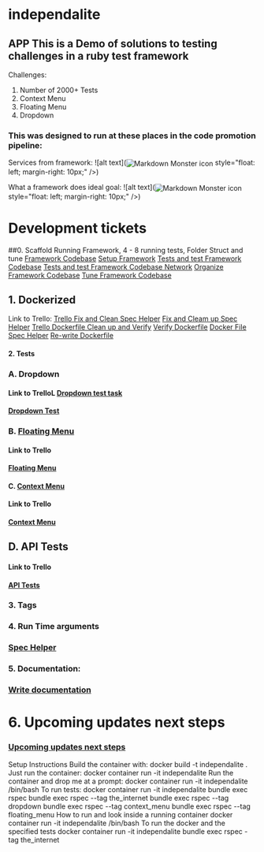 # independalite
## APP This is a Demo of solutions to testing challenges in a ruby test framework
 Challenges:
 1. Number of 2000+ Tests
 2. Context Menu
 3. Floating Menu
 4. Dropdown

### This was designed to run at these places in the code promotion pipeline:
Services from framework:
 ![alt text](<img href="https://github.com/WardropMike/independalite/blob/master/proj_docs/Framework_Pipeline_Services.png"
    alt="Markdown Monster icon"
    align="center">
    style="float: left; margin-right: 10px;" />)

What a framework does ideal goal:
  ![alt text](<img href="https://github.com/WardropMike/independalite/blob/master/proj_docs/Framework_Does_Ideal.png"
    alt="Markdown Monster icon"
    align="center">
    style="float: left; margin-right: 10px;" />)

# Development tickets
##0. Scaffold Running Framework, 4 - 8 running tests, Folder Struct and tune
<a href="https://github.com/WardropMike/independalite">Framework Codebase</a>
<a href="https://trello.com/c/WJZw7RQE/1-scaffold-running-framework">Setup Framework</a>
<a href="https://trello.com/c/Mk9ODRID/2-write-2-4-running-tests">Tests and test Framework Codebase</a>
<a href="https://trello.com/c/lhN9Eqbu/3-write-2-4-api-tests">Tests and test Framework Codebase Network</a>
<a href="https://trello.com/c/VlPFOYI9/4-folder-structure-organization">Organize Framework Codebase</a>
<a href="https://trello.com/c/jYbMVTI8/5-trim-gem-list-and-utilized-gems">Tune Framework Codebase</a>

## 1. Dockerized
Link to Trello:
<a href="https://trello.com/c/xk6L7BXm/6-fix-and-clean-spec-helper">Trello Fix and Clean Spec Helper</a>
<a href="https://trello.com/c/xk6L7BXm/6-fix-and-clean-spec-helper">Fix and Cleam up Spec Helper</a>
<a href="https://trello.com/c/ZW4inyfZ/7-re-write-dockerfile-clean-up-verify-running">Trello Dockerfile Clean up and Verify</a>
<a href="https://trello.com/c/ZW4inyfZ/7-re-write-dockerfile-clean-up-verify-running">Verify Dockerfile</a>
<a href="https://github.com/WardropMike/independalite/blob/master/Dockerfile">Docker File</a>
<a href="https://github.com/WardropMike/independalite/blob/master/spec/spec_helper.rb">Spec Helper</a>
<a href="https://github.com/WardropMike/independalite/blob/master/Dockerfile">Re-write Dockerfile</a>
#### 2. Tests
### A. Dropdown
#### Link to TrelloL <a href="https://trello.com/c/sOBOhdA9/11-complete-third-challenge-test-dropdown-select">Dropdown test task</a>
#### <a href="https://github.com/WardropMike/independalite/blob/master/spec/component_2/functions/heroku_challenge_spec.rb">Dropdown Test</a>
### B. <a href="https://trello.com/c/ulrgczoE/10-complete-second-challenge-test-float-menu">Floating Menu</a>
#### Link to Trello
#### <a href="https://github.com/WardropMike/independalite/blob/master/spec/component_2/functions/heroku_challenge_two_spec.rb">Floating Menu</a>
#### C. <a href="https://trello.com/c/fRTs1cJG/9-complete-first-challenge-test-context-menu">Context Menu</a>
#### Link to Trello
#### <a href="https://github.com/WardropMike/independalite/blob/master/spec/component_2/functions/heroku_challenge_two_spec.rb">Context Menu</a>
## D. API Tests
#### Link to Trello
#### <a href="https://github.com/WardropMike/independalite/blob/master/spec/component_1/functions/check_component_1_spec.rb">API Tests</a>
### 3. Tags
### 4. Run Time arguments
### <a href="https://github.com/WardropMike/independalite/blob/master/spec/spec_helper.rb">Spec Helper</a>
### 5. Documentation:
### <a href="https://trello.com/c/0f0sYUkD/12-write-documentation">Write documentation</a>
# 6. Upcoming updates next steps
### <a href="https://trello.com/c/kTai02eE/8-re-write-browser-major-in-dockerfile-works-for-now-break-into-docker-compose-esk-style">Upcoming updates next steps</a>

Setup Instructions
  Build the container with:
    docker build -t independalite .
  Just run the container:
    docker container run -it independalite
  Run the container and drop me at a prompt:
    docker container run -it independalite /bin/bash
  To run tests:
    docker container run -it independalite bundle exec rspec
    bundle exec rspec --tag the_internet
    bundle exec rspec --tag dropdown
    bundle exec rspec --tag context_menu
    bundle exec rspec --tag floating_menu
  How to run and look inside a running container
    docker container run -it independalite /bin/bash
  To run the docker and the specified tests
    docker container run -it independalite bundle exec rspec -tag the_internet
